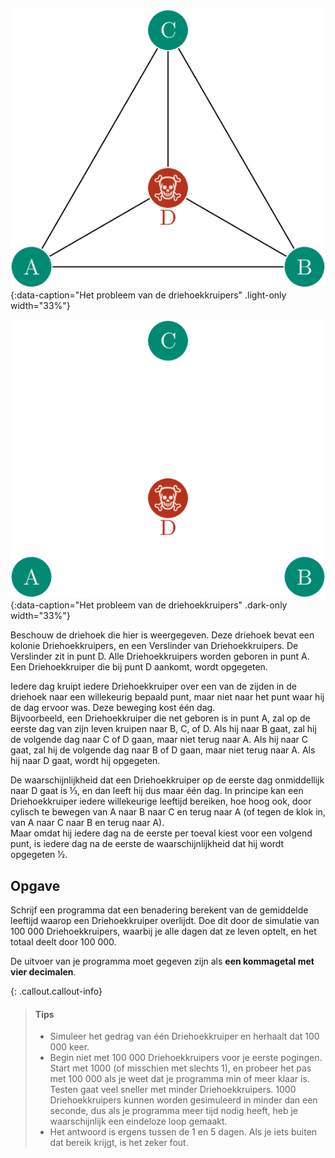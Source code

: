 ![Driehoekkruipers](media/image.png "Driehoekkruipers"){:data-caption="Het probleem van de driehoekkruipers" .light-only width="33%"}

![Driehoekkruipers](media/image_dark.png "Driehoekkruipers"){:data-caption="Het probleem van de driehoekkruipers" .dark-only width="33%"}

Beschouw de driehoek die hier is weergegeven. Deze driehoek bevat een kolonie Driehoekkruipers, en een Verslinder van Driehoekkruipers. De Verslinder zit in punt D. Alle Driehoekkruipers worden geboren in punt A. Een Driehoekkruiper die bij punt D aankomt, wordt opgegeten.

Iedere dag kruipt iedere Driehoekkruiper over een van de zijden in de driehoek naar een willekeurig bepaald punt, maar niet naar het punt waar hij de dag ervoor was. Deze beweging kost één dag.  
Bijvoorbeeld, een Driehoekkruiper die net geboren is in punt A, zal op de eerste dag van zijn leven kruipen naar B, C, of D. Als hij naar B gaat, zal hij de volgende dag naar C of D gaan, maar niet terug naar A. Als hij naar C gaat, zal hij de volgende dag naar B of D gaan, maar niet terug naar A. Als hij naar D gaat, wordt hij opgegeten.  

De waarschijnlijkheid dat een Driehoekkruiper op de eerste dag onmiddellijk naar D gaat is ⅓, en dan leeft hij dus maar één dag. In principe kan een Driehoekkruiper iedere willekeurige leeftijd bereiken, hoe hoog ook, door cylisch te bewegen van A naar B naar C en terug naar A (of tegen de klok in, van A naar C naar B en terug naar A).  
Maar omdat hij iedere dag na de eerste per toeval kiest voor een volgend punt, is iedere dag na de eerste de waarschijnlijkheid dat hij wordt opgegeten ½.  

## Opgave

Schrijf een programma dat een benadering berekent van de gemiddelde leeftijd waarop een Driehoekkruiper overlijdt. Doe dit door de simulatie van 100 000 Driehoekkruipers, waarbij je alle dagen dat ze leven optelt, en het totaal deelt door 100 000.  

De uitvoer van je programma moet gegeven zijn als **een kommagetal met vier decimalen**.

{: .callout.callout-info}
> #### Tips
> - Simuleer het gedrag van één Driehoekkruiper en herhaalt dat 100 000 keer.
> - Begin niet met 100 000 Driehoekkruipers voor je eerste pogingen. Start met 1000 (of misschien met slechts 1), en probeer het pas met 100 000 als je weet dat je programma min of meer klaar is. Testen gaat veel sneller met minder Driehoekkruipers. 1000 Driehoekkruipers kunnen worden gesimuleerd in minder dan een seconde, dus als je programma meer tijd nodig heeft, heb je waarschijnlijk een eindeloze loop gemaakt.
> - Het antwoord is ergens tussen de 1 en 5 dagen. Als je iets buiten dat bereik krijgt, is het zeker fout.





